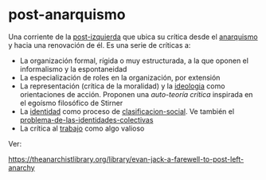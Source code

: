# post-anarquismo

Una corriente de la [post-izquierda](post-izquierda.md) que ubica su crítica desde el [anarquismo](anarquismo.md) y hacia una renovación de él. Es una serie de críticas a:

* La organización formal, rígida o muy estructurada, a la que oponen el informalismo y la espontaneidad
* La especialización de roles en la organización, por extensión
* La representación (crítica de la moralidad) y la [ideologia](ideologia.md) como orientaciones de acción. Proponen una *auto-teoría crítica* inspirada en el egoísmo filosófico de Stirner
* La [identidad](identidad.md) como proceso de [clasificacion-social](clasificacion-social.md). Ve también el [problema-de-las-identidades-colectivas](problema-de-las-identidades-colectivas.md)
* La crítica al [trabajo](trabajo.md) como algo valioso

Ver:

https://theanarchistlibrary.org/library/evan-jack-a-farewell-to-post-left-anarchy

